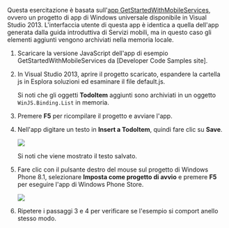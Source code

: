 Questa esercitazione è basata sull'[app GetStartedWithMobileServices][app GetStartedWithMobileServices], ovvero un progetto di app di Windows universale disponibile in Visual Studio 2013. L'interfaccia utente di questa app è identica a quella dell'app generata dalla guida introduttiva di Servizi mobili, ma in questo caso gli elementi aggiunti vengono archiviati nella memoria locale.

1.  Scaricare la versione JavaScript dell'app di esempio GetStartedWithMobileServices da [Developer Code Samples site].

2.  In Visual Studio 2013, aprire il progetto scaricato, espandere la cartella js in Esplora soluzioni ed esaminare il file default.js.

    Si noti che gli oggetti **TodoItem** aggiunti sono archiviati in un oggetto `WinJS.Binding.List` in memoria.

3.  Premere **F5** per ricompilare il progetto e avviare l'app.

4.  Nell'app digitare un testo in **Insert a TodoItem**, quindi fare clic su **Save**.

    ![][0]

    Si noti che viene mostrato il testo salvato.

5.  Fare clic con il pulsante destro del mouse sul progetto di Windows Phone 8.1, selezionare **Imposta come progetto di avvio** e premere **F5** per eseguire l'app di Windows Phone Store.

    ![][1]

6.  Ripetere i passaggi 3 e 4 per verificare se l'esempio si comport anello stesso modo.

  [app GetStartedWithMobileServices]: http://go.microsoft.com/fwlink/p/?LinkID=510826
  [0]: ./media/mobile-services-windows-universal-dotnet-download-project/mobile-quickstart-startup.png
  [1]: ./media/mobile-services-windows-universal-dotnet-download-project/mobile-quickstart-startup-wp8.png
